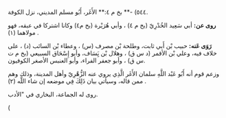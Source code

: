 ٥٤٤) -** بخ م ٤:** الأَغَر، أَبُو مسلم المديني، نزل الكوفة.

**روى عن:** أبي سَعِيد الخُدْرِيّ (بخ م ٤) ، وأبي هُرَيْرة (بخ م٤) وكانا اشتركا في عبقه، فهو مولاهما (١) .

**رَوَى عَنه:** حبيب بْن أَبي ثابت، وطلحة بْن مصرف (س) ، وعطاء بْن السائب (د) ، على خلاف فيه، وعلي بْن الأقمر (د س ق) ، وهلال بْن يَِسَاف، وأبو إِسْحَاق السبيعي (بخ م ت س ق) ، وأبو جعفر الفراء، وأبو العنبس الأصغر الكوفيون.

وزعم قوم أنه أَبُو عَبْد اللَّهِ سلمان الأَغَر الَّذِي يروي عنه الزُّهْرِيّ وأهل المدينة، وذلك وهم ممن قاله، وسيأتي بيان ذَلِكَ فِي موضعه إن شاء اللَّه (٢) .

روى له الجماعة، البخاري في "الأدب.

(